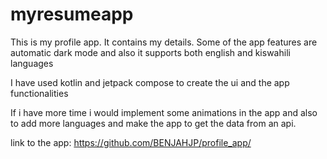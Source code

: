 # myresumeapp

This is my profile app. It contains my details. Some of the app features are automatic dark mode and also it supports both english and kiswahili languages

I have used kotlin and jetpack compose to create the ui and the app functionalities

If i have more time i would implement some animations in the app and also to add more languages and make the app to get the data from an api.

link to the app: https://github.com/BENJAHJP/profile_app/

